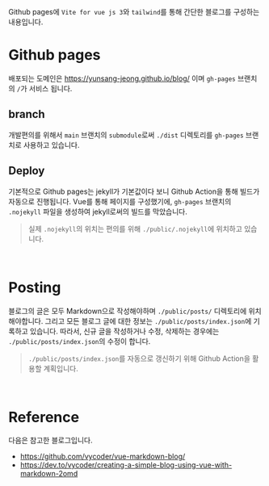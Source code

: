 Github pages에 `Vite for vue js 3`와 `tailwind`를 통해 간단한 블로그를 구성하는 내용입니다.

# Github pages

배포되는 도메인은 https://yunsang-jeong.github.io/blog/ 이며 `gh-pages` 브랜치의 `/`가 서비스 됩니다.

## branch

개발편의를 위해서 `main` 브랜치의 `submodule`로써 `./dist` 디렉토리를 `gh-pages` 브랜치로 사용하고 있습니다.

## Deploy

기본적으로 Github pages는 jekyll가 기본값이다 보니 Github Action을 통해 빌드가 자동으로 진행됩니다. Vue를 통해 페이지를 구성했기에, `gh-pages` 브랜치의 `.nojekyll` 파일을 생성하여 jekyll로써의 빌드를 막았습니다.

> 실제 `.nojekyll`의 위치는 편의를 위해 `./public/.nojekyll`에 위치하고 있습니다.

<br />

# Posting

블로그의 글은 모두 Markdown으로 작성해야하며 `./public/posts/` 디렉토리에 위치해야합니다. 그리고 모든 블로그 글에 대한 정보는 `./public/posts/index.json`에 기록하고 있습니다. 따라서, 신규 글을 작성하거나 수정, 삭제하는 경우에는 `./public/posts/index.json`의 수정이 합니다.

> `./public/posts/index.json`를 자동으로 갱신하기 위해 Github Action을 활용할 계획입니다.

<br />

# Reference

다음은 참고한 블로그입니다.
 - https://github.com/vycoder/vue-markdown-blog/
 - https://dev.to/vycoder/creating-a-simple-blog-using-vue-with-markdown-2omd
